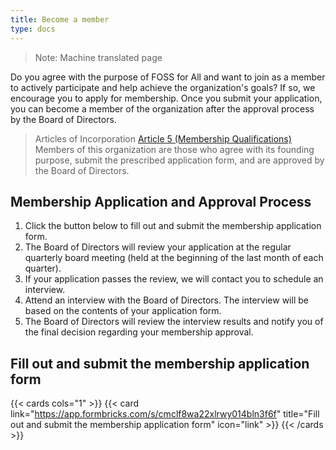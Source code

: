 ```yaml
---
title: Become a member
type: docs
---
```


> Note: Machine translated page

Do you agree with the purpose of FOSS for All and want to join as a member to actively participate and help achieve the organization's goals? 
If so, we encourage you to apply for membership. Once you submit your application, you can become a member of the organization after the approval process by the Board of Directors.

> Articles of Incorporation [Article 5 (Membership Qualifications)](/disclosures/legal/articles-of-incorporation/#%ec%a0%9c5%ec%a1%b0-%ed%9a%8c%ec%9b%90%ec%9d%98-%ec%9e%90%ea%b2%a9)  
> Members of this organization are those who agree with its founding purpose, submit the prescribed application form, and are approved by the Board of Directors.

## Membership Application and Approval Process

1. Click the button below to fill out and submit the membership application form.
2. The Board of Directors will review your application at the regular quarterly board meeting (held at the beginning of the last month of each quarter).
3. If your application passes the review, we will contact you to schedule an interview.
4. Attend an interview with the Board of Directors. The interview will be based on the contents of your application form.
5. The Board of Directors will review the interview results and notify you of the final decision regarding your membership approval.

## Fill out and submit the membership application form
{{< cards cols="1" >}}
  {{< card link="https://app.formbricks.com/s/cmclf8wa22xlrwy014bln3f6f" title="Fill out and submit the membership application form" icon="link" >}}
{{< /cards >}}